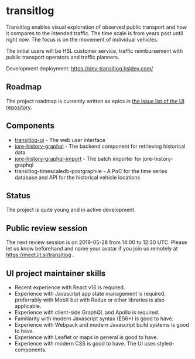 # transitlog

Transitlog enables visual exploration of observed public transport and how it compares to the intended traffic.
The time scale is from years past until right now.
The focus is on the movement of individual vehicles.

The initial users will be HSL customer service, traffic reimbursement with public transport operators and traffic planners.

Development deployment: https://dev-transitlog.hsldev.com/

## Roadmap

The project roadmap is currently written as epics in [the issue list of the UI repository](https://github.com/HSLdevcom/transitlog-ui/issues).

## Components

- [transitlog-ui](https://github.com/HSLdevcom/transitlog-ui) - The web user interface
- [jore-history-graphql](https://github.com/HSLdevcom/jore-history-graphql) - The backend component for retrieving historical data
- [jore-history-graphql-import](https://github.com/HSLdevcom/jore-history-graphql-import) - The batch importer for jore-history-graphql
- transitlog-timescaledb-postgraphile - A PoC for the time series database and API for the historical vehicle locations

## Status

The project is quite young and in active development.

## Public review session

The next review session is on 2019-05-28 from 14:00 to 12:30 UTC.
Please let us know beforehand and name your avatar if you join us remotely at https://meet.jit.si/transitlog .

## UI project maintainer skills

- Recent experience with React v16 is required.
- Experience with Javascript app state management is required, preferrably with MobX but with Redux or other libraries is also applicable.
- Experience with client-side GraphQL and Apollo is required.
- Familiarity with modern Javascript syntax (ES6+) is good to have.
- Experience with Webpack and modern Javascript build systems is good to have.
- Experience with Leaflet or maps in general is good to have.
- Experience with modern CSS is good to have. The UI uses styled-components.
